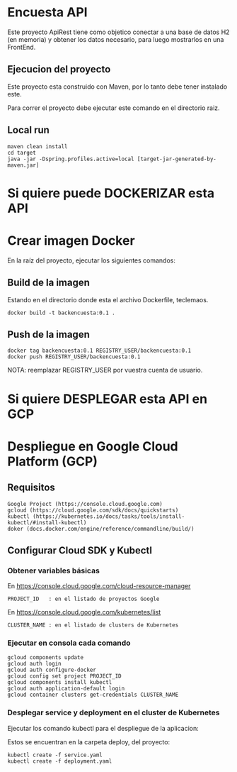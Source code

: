 # Encuesta API

Este proyecto ApiRest tiene como objetico conectar a una base de datos H2 (en memoria) y obtener los datos necesario, para luego mostrarlos en una FrontEnd.

## Ejecucion del proyecto

Este proyecto esta construido con Maven, por lo tanto debe tener instalado este.

Para correr el proyecto debe ejecutar este comando en el directorio raiz.    

## Local run
```
maven clean install
cd target
java -jar -Dspring.profiles.active=local [target-jar-generated-by-maven.jar]
```

# Si quiere puede DOCKERIZAR esta API
# Crear imagen Docker
En la raíz del proyecto, ejecutar los siguientes comandos:

## Build de la imagen
Estando en el directorio donde esta el archivo Dockerfile, teclemaos.

    docker build -t backencuesta:0.1 .

## Push de la imagen 
    docker tag backencuesta:0.1 REGISTRY_USER/backencuesta:0.1
    docker push REGISTRY_USER/backencuesta:0.1

NOTA: reemplazar REGISTRY_USER por vuestra cuenta de usuario.

# Si quiere DESPLEGAR esta API en GCP
# Despliegue en Google Cloud Platform (GCP)

## Requisitos

    Google Project (https://console.cloud.google.com)
    gcloud (https://cloud.google.com/sdk/docs/quickstarts)
    kubectl (https://kubernetes.io/docs/tasks/tools/install-kubectl/#install-kubectl)
    doker (docs.docker.com/engine/reference/commandline/build/)
    

## Configurar Cloud SDK y Kubectl

### Obtener variables básicas
En https://console.cloud.google.com/cloud-resource-manager

    PROJECT_ID   : en el listado de proyectos Google

En https://console.cloud.google.com/kubernetes/list

    CLUSTER_NAME : en el listado de clusters de Kubernetes

### Ejecutar en consola cada comando

    gcloud components update
    gcloud auth login
    gcloud auth configure-docker
    gcloud config set project PROJECT_ID
    gcloud components install kubectl
    gcloud auth application-default login
    gcloud container clusters get-credentials CLUSTER_NAME

### Desplegar service y deployment en el cluster de Kubernetes
Ejecutar los comando kubectl para el despliegue de la aplicacion:

Estos se encuentran en la carpeta deploy, del proyecto:

    kubectl create -f service.yaml
    kubectl create -f deployment.yaml


